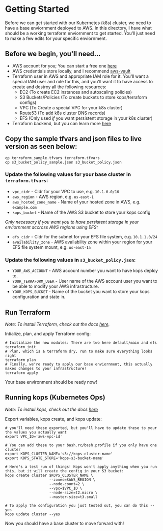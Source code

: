 # Getting Started
Before we can get started with our Kubernetes (k8s) cluster, we need to have a base enviornment deployed to AWS.
In this directory, I have what should be a working terraform enviornment to get started. You'll just need to make a few edits for your specific enviornment.

## Before we begin, you'll need...
* AWS account for you; You can start a free one [here](https://aws.amazon.com/free/)
* AWS credentials store locally, and I recommend [aws-vault](https://github.com/99designs/aws-vault)
* Terraform user in AWS and appropriate IAM role for it. You'll want a special IAM user and role for this, and you'll want it to have access to create and destroy all the following resources:
  * EC2 (To create EC2 instances and autoscaling policies)
  * S3 Buckets/Policies (To create buckets to store kops/terraform configs)
  * VPC (To Create a special VPC for your k8s cluster)
  * Route53 (To add k8s cluster DNS records)
  * EFS (Only used *if* you want persistent storage in your k8s cluster)
* Terraform backend, but you can learn more [here](https://www.terraform.io/docs/backends/types/s3.html)

## Copy the sample tfvars and json files to live version as seen below:
```
cp terraform_sample.tfvars terraform.tfvars
cp s3_bucket_policy_sample.json s3_bucket_policy.json
```

### Update the following values for your base cluster in `terraform.tfvars`:
* `vpc_cidr`             - Cidr for your VPC to use, e.g. `10.1.0.0/16`
* `aws_region`           - AWS region, e.g. `us-east-1`
* `aws_hosted_zone_name` - Name of your hosted zone in AWS, e.g. `example.com`
* `kops_bucket`          - Name of the AWS S3 bucket to store your kops config

*Only necessary if you want you to have persistent storage in your enviornment accross AWS regions using EFS:*
* `efs_cidr`            - Cidr for the subnet for your EFS file system, e.g. `10.1.1.0/24`
* `availability_zone`   - AWS availability zone within your region for your EFS file system mount, e.g. `us-east-1a`

### Update the following values in `s3_bucket_policy.json`:
* `YOUR_AWS_ACCOUNT`    - AWS account number you want to have kops deploy to.
* `YOUR_TERRAFORM_USER` - User name of the AWS account user you want to be able to modify your AWS infrastructure.
* `YOUR_KOPS_BUCKET`    - Name of the bucket you want to store your kops configuration and state in.

## Run Terraform
_Note: To install Terraform, check out the docs [here](https://learn.hashicorp.com/collections/terraform/aws-get-started)._

Intialize, plan, and apply Terraform config:
```
# Initialize the new modules: There are two here default/main and efs
terraform init
# Plan, which is a terraform dry, run to make sure everything looks right
terraform plan
# Finally, we're ready to apply our base enviornment, this actually makes changes to your infrastructure!
terraform apply
```
Your base environment should be ready now!

## Running kops (Kubernetes Ops)
*Note: To install kops, check out the docs [here](https://kops.sigs.k8s.io/getting_started/install/#github-releases)*

Export variables, kops create, and kops update:
```
# you'll need these exported, but you'll have to update these to your the values you actually want
export VPC_ID='aws-vpc-id'

# You can add these to your bash.rc/bash.profile if you only have one cluster
export KOPS_CLUSTER_NAME='s3://kops-cluster-name'
export KOPS_STATE_STORE='kops-s3-bucket-name'

# Here's a test run of things! Kops won't apply anything when you run this, but it will create the config in your S3 bucket:
kops create cluster $KOPS_CLUSTER_NAME \
                    --zones=$AWS_REGION \
                    --node-count=2 \
                    --vpc=$VPC_ID \
                    --node-size=t2.micro \
                    --master-size=t3.small

# To apply the configuration you just tested out, you can do this --yes
kops update cluster --yes
```

Now you should have a base cluster to move forward with!
